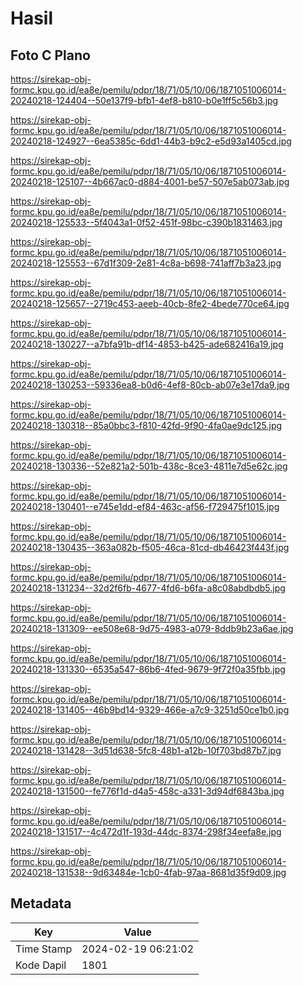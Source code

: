 # Hasil

## Foto C Plano

https://sirekap-obj-formc.kpu.go.id/ea8e/pemilu/pdpr/18/71/05/10/06/1871051006014-20240218-124404--50e137f9-bfb1-4ef8-b810-b0e1ff5c56b3.jpg

https://sirekap-obj-formc.kpu.go.id/ea8e/pemilu/pdpr/18/71/05/10/06/1871051006014-20240218-124927--6ea5385c-6dd1-44b3-b9c2-e5d93a1405cd.jpg

https://sirekap-obj-formc.kpu.go.id/ea8e/pemilu/pdpr/18/71/05/10/06/1871051006014-20240218-125107--4b667ac0-d884-4001-be57-507e5ab073ab.jpg

https://sirekap-obj-formc.kpu.go.id/ea8e/pemilu/pdpr/18/71/05/10/06/1871051006014-20240218-125533--5f4043a1-0f52-451f-98bc-c390b1831463.jpg

https://sirekap-obj-formc.kpu.go.id/ea8e/pemilu/pdpr/18/71/05/10/06/1871051006014-20240218-125553--67d1f309-2e81-4c8a-b698-741aff7b3a23.jpg

https://sirekap-obj-formc.kpu.go.id/ea8e/pemilu/pdpr/18/71/05/10/06/1871051006014-20240218-125657--2719c453-aeeb-40cb-8fe2-4bede770ce64.jpg

https://sirekap-obj-formc.kpu.go.id/ea8e/pemilu/pdpr/18/71/05/10/06/1871051006014-20240218-130227--a7bfa91b-df14-4853-b425-ade682416a19.jpg

https://sirekap-obj-formc.kpu.go.id/ea8e/pemilu/pdpr/18/71/05/10/06/1871051006014-20240218-130253--59336ea8-b0d6-4ef8-80cb-ab07e3e17da9.jpg

https://sirekap-obj-formc.kpu.go.id/ea8e/pemilu/pdpr/18/71/05/10/06/1871051006014-20240218-130318--85a0bbc3-f810-42fd-9f90-4fa0ae9dc125.jpg

https://sirekap-obj-formc.kpu.go.id/ea8e/pemilu/pdpr/18/71/05/10/06/1871051006014-20240218-130336--52e821a2-501b-438c-8ce3-4811e7d5e62c.jpg

https://sirekap-obj-formc.kpu.go.id/ea8e/pemilu/pdpr/18/71/05/10/06/1871051006014-20240218-130401--e745e1dd-ef84-463c-af56-f729475f1015.jpg

https://sirekap-obj-formc.kpu.go.id/ea8e/pemilu/pdpr/18/71/05/10/06/1871051006014-20240218-130435--363a082b-f505-46ca-81cd-db46423f443f.jpg

https://sirekap-obj-formc.kpu.go.id/ea8e/pemilu/pdpr/18/71/05/10/06/1871051006014-20240218-131234--32d2f6fb-4677-4fd6-b6fa-a8c08abdbdb5.jpg

https://sirekap-obj-formc.kpu.go.id/ea8e/pemilu/pdpr/18/71/05/10/06/1871051006014-20240218-131309--ee508e68-9d75-4983-a079-8ddb9b23a6ae.jpg

https://sirekap-obj-formc.kpu.go.id/ea8e/pemilu/pdpr/18/71/05/10/06/1871051006014-20240218-131330--6535a547-86b6-4fed-9679-9f72f0a35fbb.jpg

https://sirekap-obj-formc.kpu.go.id/ea8e/pemilu/pdpr/18/71/05/10/06/1871051006014-20240218-131405--46b9bd14-9329-466e-a7c9-3251d50ce1b0.jpg

https://sirekap-obj-formc.kpu.go.id/ea8e/pemilu/pdpr/18/71/05/10/06/1871051006014-20240218-131428--3d51d638-5fc8-48b1-a12b-10f703bd87b7.jpg

https://sirekap-obj-formc.kpu.go.id/ea8e/pemilu/pdpr/18/71/05/10/06/1871051006014-20240218-131500--fe776f1d-d4a5-458c-a331-3d94df6843ba.jpg

https://sirekap-obj-formc.kpu.go.id/ea8e/pemilu/pdpr/18/71/05/10/06/1871051006014-20240218-131517--4c472d1f-193d-44dc-8374-298f34eefa8e.jpg

https://sirekap-obj-formc.kpu.go.id/ea8e/pemilu/pdpr/18/71/05/10/06/1871051006014-20240218-131538--9d63484e-1cb0-4fab-97aa-8681d35f9d09.jpg


## Metadata

| Key        | Value               |
| ---------- | ------------------- |
| Time Stamp | 2024-02-19 06:21:02 |
| Kode Dapil | 1801                |




